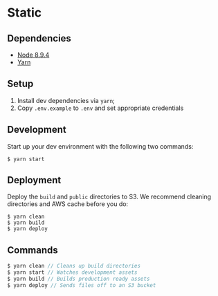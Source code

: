 # Static

## Dependencies

- [Node 8.9.4](http://nodejs.org/)
- [Yarn](https://yarnpkg.com/en/)

## Setup

1. Install dev dependencies via `yarn`;
2. Copy `.env.example` to `.env` and set appropriate credentials

## Development

Start up your dev environment with the following two commands:

```
$ yarn start
```

## Deployment

Deploy the `build` and `public` directories to S3. We recommend cleaning directories and AWS cache before you do:

```
$ yarn clean
$ yarn build
$ yarn deploy
```

## Commands

```js
$ yarn clean // Cleans up build directories
$ yarn start // Watches development assets
$ yarn build // Builds production ready assets
$ yarn deploy // Sends files off to an S3 bucket
```